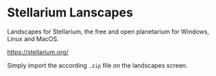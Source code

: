 # Stellarium Lanscapes

Landscapes for Stellarium, the free and open planetarium for Windows, Linux and MacOS.

https://stellarium.org/

Simply import the according `.zip` file on the landscapes screen.
